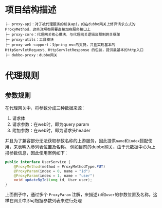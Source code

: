 # 项目结构描述
```
├─ proxy-api：对于被代理服务的相关api，如在dubbo网关上修饰请求方式的 ProxyMethod，这些注解都需要直接加在服务接口上
├─ proxy-core：代理网关核心模块，与代理网关逻辑及预制网关框架
├─ proxy-utils：工具模块
├─ proxy-web-support：对pring mvc的支持，并且实现基本的 HttpServletRequest、HttpServletResponse 的包装，提供最基本的http入口
├─ dubbo-proxy：dubbo网关
```

# 代理规则
## 参数规则
在代理网关中，将参数分成三种数据来源：
1. 请求体
2. 请求参数：在web时，即为query param
3. 附加参数：在web时，即为请求头header

并且为了兼容部分无法获取参数名称的上游服务，因此提供```name```和```index```搭配使用，来表明入参列表位置及名称。
例如目前的dubbo网关，由于元数据中心为上报参数信息，因此使用案例如下：
```java
public interface UserService {
    @ProxyMethod(method = ProxyMethodType.PUT)
    @ProxyParam(index = 0, name = "id")
    @ProxyParam(index = 1, name = "user")
    void updateById(Long id, User user);
}
```
上面例子中，通过多个 ```ProxyParam``` 注解，来描述```id```和```user```的参数位置及名称，这样在网关中即可根据参数列表来进行处理
